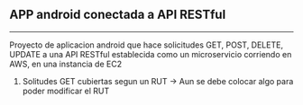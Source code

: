 ## APP android conectada a API RESTful
******
Proyecto de aplicacion android que hace solicitudes GET, POST, DELETE, UPDATE a una API RESTful
establecida como un microservicio corriendo en AWS, en una instancia de EC2

1. Solitudes GET cubiertas segun un RUT -> Aun se debe colocar algo para poder modificar el RUT

